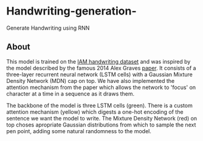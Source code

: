 # Handwriting-generation-
Generate Handwriting using RNN

About
--------
This model is trained on the [IAM handwriting dataset](http://www.fki.inf.unibe.ch/databases/iam-handwriting-database) and was inspired by the model described by the famous 2014 Alex Graves [paper](https://arxiv.org/abs/1308.0850). It consists of a three-layer recurrent neural network (LSTM cells) with a Gaussian Mixture Density Network (MDN) cap on top. We have also implemented the attention mechanism from the paper which allows the network to 'focus' on character at a time in a sequence as it draws them.
 
The backbone of the model is three LSTM cells (green). There is a custom attention mechanism (yellow) which digests a one-hot encoding of the sentence we want the model to write. The Mixture Density Network (red) on top choses apropriate Gaussian distributions from which to sample the next pen point, adding some natural randomness to the model. 
 

